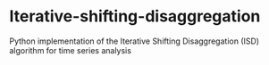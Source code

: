 # Iterative-shifting-disaggregation
Python implementation of the Iterative Shifting Disaggregation (ISD) algorithm for time series analysis
